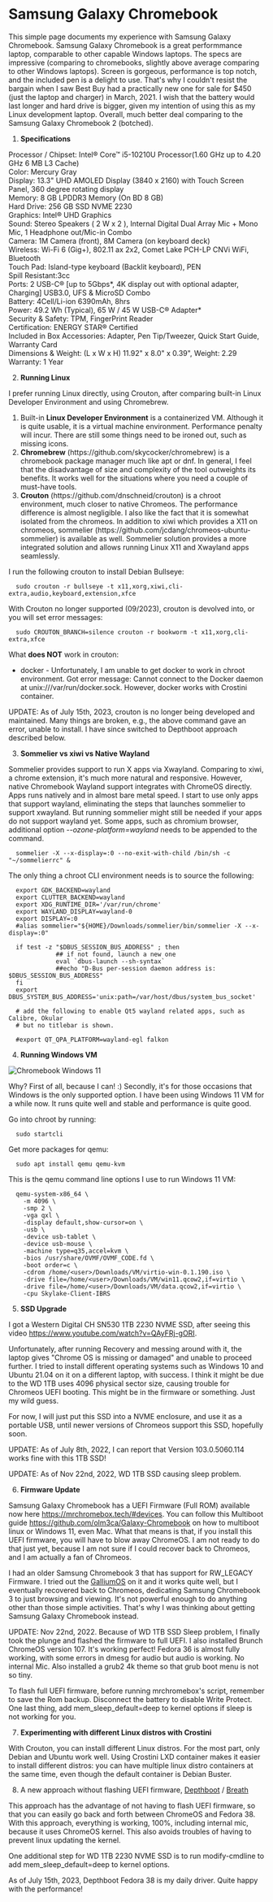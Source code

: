 # Samsung Galaxy Chromebook

This simple page documents my experience with Samsung Galaxy Chromebook. Samsung Galaxy Chromebook is a great performmance laptop, comparable to other capable Windows laptops. The specs are impressive (comparing to chromebooks, slightly above average comparing to other Windows laptops). Screen is gorgeous, performance is top notch, and the included pen is a delight to use. That's why I couldn't resist the bargain when I saw Best Buy had a practically new one for sale for $450 (just the laptop and charger) in March, 2021. I wish that the battery would last longer and hard drive is bigger, given my intention of using this as my Linux development laptop. Overall, much better deal comparing to the Samsung Galaxy Chromebook 2 (botched).

1) <b>Specifications</b>

Processor / Chipset: Intel® Core™ i5-10210U Processor(1.60 GHz up to 4.20 GHz 6 MB L3 Cache)<br>
Color: Mercury Gray<br>
Display: 13.3" UHD AMOLED Display (3840 x 2160) with Touch Screen Panel, 360 degree rotating display<br>
Memory: 8 GB LPDDR3 Memory (On BD 8 GB)<br>
Hard Drive: 256 GB SSD NVME 2230<br>
Graphics: Intel® UHD Graphics<br>
Sound: Stereo Speakers ( 2 W x 2 ), Internal Digital Dual Array Mic + Mono Mic, 1 Headphone out/Mic-in Combo<br>
Camera: 1M Camera (front), 8M Camera (on keyboard deck)<br>
Wireless: Wi-Fi 6 (Gig+), 802.11 ax 2x2, Comet Lake PCH-LP CNVi WiFi, Bluetooth<br>
Touch Pad: Island-type keyboard (Backlit keyboard), PEN<br>
Spill Resistant:3cc<br>
Ports: 2 USB-C® [up to 5Gbps*, 4K display out with optional adapter, Charging] USB3.0, UFS & MicroSD Combo<br>
Battery: 4Cell/Li-ion 6390mAh, 8hrs<br>
Power: 49.2 Wh (Typical), 65 W / 45 W USB-C® Adapter*<br>
Security & Safety: TPM, FingerPrint Reader<br>
Certification: ENERGY STAR® Certified<br>
Included in Box Accessories: Adapter, Pen Tip/Tweezer, Quick Start Guide, Warranty Card<br>
Dimensions & Weight: (L x W x H) 11.92" x 8.0" x 0.39", Weight: 2.29<br>
Warranty: 1 Year<br>

2) <b>Running Linux</b>

I prefer running Linux directly, using Crouton, after comparing built-in Linux Developer Environment and using Chromebrew.

<ol>
<li>Built-in <b>Linux Developer Environment</b> is a containerized VM. Although it is quite usable, it is a virtual machine environment. Performance penalty will incur. There are still some things need to be ironed out, such as missing icons. </li>

<li><b>Chromebrew</b> (https://github.com/skycocker/chromebrew) is a chromebook package manager much like apt or dnf. In general, I feel that the disadvantage of size and complexity of the tool outweights its benefits. It works well for the situations where you need a couple of must-have tools.</li>

<li><b>Crouton</b> (https://github.com/dnschneid/crouton) is a chroot environment, much closer to native Chromeos. The performance difference is almost negligible. I also like the fact that it is somewhat isolated from the chromeos. In addition to xiwi which provides a X11 on chromeos, sommelier (https://github.com/jcdang/chromeos-ubuntu-sommelier) is available as well. Sommelier solution provides a more integrated solution and allows running Linux X11 and Xwayland apps seamlessly.</li>

</ol>

I run the following crouton to install Debian Bullseye:

      sudo crouton -r bullseye -t x11,xorg,xiwi,cli-extra,audio,keyboard,extension,xfce

With Crouton no longer supported (09/2023), crouton is devolved into, or you will set error messages:

      sudo CROUTON_BRANCH=silence crouton -r bookworm -t x11,xorg,cli-extra,xfce
      
What <b>does NOT</b> work in crouton:

<ul>
<li>docker - Unfortunately, I am unable to get docker to work in chroot environment. Got error message: Cannot connect to the Docker daemon at unix:///var/run/docker.sock. However, docker works with Crostini container.</li>
</ul>

UPDATE: As of July 15th, 2023, crouton is no longer being developed and maintained. Many things are broken, e.g., the above command gave an error, unable to install. I have since switched to Depthboot approach described below.

3) <b>Sommelier vs xiwi vs Native Wayland</b>

Sommelier provides support to run X apps via Xwayland. Comparing to xiwi, a chrome extension, it's much more natural and responsive. However, native Chromebook Wayland support integrates with ChromeOS directly. Apps runs natively and in almost bare metal speed. I start to use only apps that support wayland, eliminating the steps that launches sommelier to support xwayland. But running sommelier might still be needed if your apps do not support wayland yet. Some apps, such as chromium browser, additional option <i>--ozone-platform=wayland</i> needs to be appended to the command.

      sommelier -X --x-display=:0 --no-exit-with-child /bin/sh -c "~/sommelierrc" &

The only thing a chroot CLI environment needs is to source the following:

      export GDK_BACKEND=wayland
      export CLUTTER_BACKEND=wayland
      export XDG_RUNTIME_DIR='/var/run/chrome'
      export WAYLAND_DISPLAY=wayland-0
      export DISPLAY=:0
      #alias sommelier="${HOME}/Downloads/sommelier/bin/sommelier -X --x-display=:0"

      if test -z "$DBUS_SESSION_BUS_ADDRESS" ; then
                 ## if not found, launch a new one
                 eval `dbus-launch --sh-syntax`
                 ##echo "D-Bus per-session daemon address is: $DBUS_SESSION_BUS_ADDRESS"
      fi
      export DBUS_SYSTEM_BUS_ADDRESS='unix:path=/var/host/dbus/system_bus_socket'

      # add the following to enable Qt5 wayland related apps, such as Calibre, Okular
      # but no titlebar is shown.

      #export QT_QPA_PLATFORM=wayland-egl falkon


4) <b>Running Windows VM</b>

<img src="chromebook-windows.png" alt="Chromebook Windows 11">

Why? First of all, because I can! :) Secondly, it's for those occasions that Windows is the only supported option. I have been using Windows 11 VM for a while now. It runs quite well and stable and performance is quite good.

Go into chroot by running:
      
      sudo startcli

Get more packages for qemu:

      sudo apt install qemu qemu-kvm

This is the qemu command line options I use to run Windows 11 VM:

      qemu-system-x86_64 \
        -m 4096 \
        -smp 2 \
        -vga qxl \
        -display default,show-cursor=on \
        -usb \
        -device usb-tablet \
        -device usb-mouse \
        -machine type=q35,accel=kvm \
        -bios /usr/share/OVMF/OVMF_CODE.fd \
        -boot order=c \
        -cdrom /home/<user>/Downloads/VM/virtio-win-0.1.190.iso \
        -drive file=/home/<user>/Downloads/VM/win11.qcow2,if=virtio \
        -drive file=/home/<user>/Downloads/VM/data.qcow2,if=virtio \
        -cpu Skylake-Client-IBRS
        

5) <b>SSD Upgrade</b>

I got a Western Digital CH SN530 1TB 2230 NVME SSD, after seeing this video https://www.youtube.com/watch?v=QAyFRj-gORI.

Unfortunately, after running Recovery and messing around with it, the laptop gives "Chrome OS is missing or damaged" and unable to proceed further. I tried to install different operating systems such as Windows 10 and Ubuntu 21.04 on it on a different laptop, with success. I think it might be due to the WD 1TB uses 4096 physical sector size, causing trouble for Chromeos UEFI booting. This might be in the firmware or something. Just my wild guess.
      
For now, I will just put this SSD into a NVME enclosure, and use it as a portable USB, until newer versions of Chromeos support this SSD, hopefully soon.

UPDATE: As of July 8th, 2022, I can report that Version 103.0.5060.114 works fine with this 1TB SSD!

UPDATE: As of Nov 22nd, 2022, WD 1TB SSD causing sleep problem. 

6) <b>Firmware Update</b>

Samsung Galaxy Chromebook has a UEFI Firmware (Full ROM) available now here https://mrchromebox.tech/#devices. You can follow this Multiboot guide https://github.com/olm3ca/Galaxy-Chromebook on how to multiboot linux or Windows 11, even Mac. What that means is that, if you install this UEFI firmware, you will have to blow away ChromeOS. I am not ready to do that just yet, because I am not sure if I could recover back to Chromeos, and I am actually a fan of Chromeos. 

I had an older Samsung Chromebook 3 that has support for RW_LEGACY Firmware. I tried out the <a href="https://galliumos.org/">GalliumOS</a> on it and it works quite well, but I eventually recovered back to Chromeos, dedicating Samsung Chromebook 3 to just browsing and viewing. It's not powerful enough to do anything other than those simple activities. That's why I was thinking about getting Samsung Galaxy Chromebook instead.

UPDATE: Nov 22nd, 2022. Because of WD 1TB SSD Sleep problem, I finally took the plunge and flashed the firmware to full UEFI. I also installed Brunch ChromeOS version 107. It's working perfect! Fedora 36 is almost fully working, with some errors in dmesg for audio but audio is working. No internal Mic. Also installed a grub2 4k theme so that grub boot menu is not so tiny.

To flash full UEFI firmware, before running mrchromebox's script, remember to save the Rom backup. Disconnect the battery to disable Write Protect.
One last thing, add mem_sleep_default=deep to kernel options if sleep is not working for you.

7) <b>Experimenting with different Linux distros with Crostini</b>

With Crouton, you can install different Linux distros. For the most part, only Debian and Ubuntu work well. Using Crostini LXD container makes it easier to install different distros: you can have multiple linux distro containers at the same time, even though the default container is Debian Buster.

8) A new approach without flashing UEFI firmware, <a href="https://github.com/eupnea-linux-backup/depthcharge-guide/">Depthboot</a> / <a href="https://cb-linux.github.io/breath/">Breath</a>

This approach has the advantage of not having to flash UEFI firmware, so that you can easily go back and forth between ChromeOS and Fedora 38. With this approach, everything is working, 100%, including internal mic, because it uses ChromeOS kernel. This also avoids troubles of having to prevent linux updating the kernel.  

One additional step for WD 1TB 2230 NVME SSD is to run modify-cmdline to add mem_sleep_default=deep to kernel options.

As of July 15th, 2023, Depthboot Fedora 38 is my daily driver. Quite happy with the performance!

